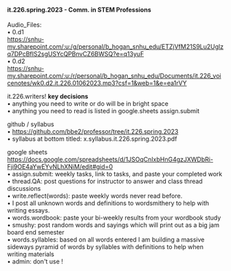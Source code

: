 #### it.226.spring.2023 - Comm. in STEM Professions

Audio_Files: <only valid for school email>  
• 0.d1  
https://snhu-my.sharepoint.com/:u:/g/personal/b_hogan_snhu_edu/ETZjVfM21S9Lu2Uglzq7DPcBfIS2sgUSYcQPBnvCZ6BWSQ?e=q13yuF  
• 0.d2  
https://snhu-my.sharepoint.com/:u:/r/personal/b_hogan_snhu_edu/Documents/it.226_voicenotes/wk0.d2.it.226.01062023.mp3?csf=1&web=1&e=ea1rVY  


it.226.writers! 
**key decisions**  
• anything you need to write or do will be in bright space  
• anything you need to read is listed in google.sheets assign.submit  

github / syllabus  
• https://github.com/bbe2/professor/tree/it.226.spring.2023  
• syllabus at bottom titled: x.syllabus.it.226.spring.2023.pdf  
 
google sheets
https://docs.google.com/spreadsheets/d/1JSOqCnIxbHnG4gzJXWDbRi-Fji9OE4aYwEYvNLhXNiM/edit#gid=0  
• assign.submit: weekly tasks, link to tasks, and paste your completed work  
• thread.QA: post questions for instructor to answer and class thread discussions   
• write.reflect(words): paste weekly words never read before.   
• I post all unknown words and definitions to wordsmithery to help with writing essays.  
• words.wordbook: paste your bi-weekly results from your wordbook study  
• smushy: post random words and sayings which will print out as a big jam board end semester  
• words.syllables: based on all words entered I am building a massive sideways pyramid of words by syllables with definitions to help when writing materials  
• admin: don't use !  
